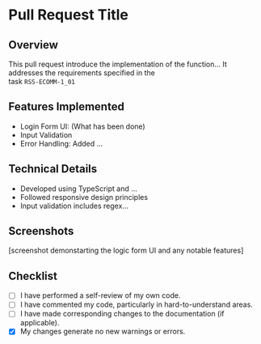 # Pull Request Title

## Overview 
This pull request introduce the implementation of the function... It addresses the requirements specified in the  
task `RSS-ECOMM-1_01`

## Features Implemented
- Login Form UI: (What has been done)  
- Input Validation  
- Error Handling: Added ...  

## Technical Details
- Developed using TypeScript and ...  
- Followed responsive design principles  
- Input validation includes regex...

## Screenshots
[screenshot demonstarting the logic form UI and any notable features]

## Checklist
- [ ] I have performed a self-review of my own code.
- [ ] I have commented my code, particularly in hard-to-understand areas.
- [ ] I have made corresponding changes to the documentation (if applicable).
- [x] My changes generate no new warnings or errors.
